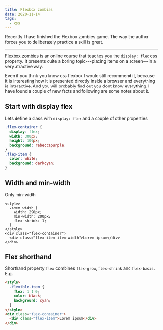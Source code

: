 ```yaml
---
title: Flexbox zombies
date: 2020-11-14
tags:
  - css
---
```


Recently I have finished the Flexbox zombies game. The way the author forces you to deliberately practice a skill is great.

---

[Flexbox zombies](https://flexboxzombies.com) is an online course that teaches you the `display: flex` css property. It presents quite a boring topic---placing items on a screen---in a very atractive way.

Even if you think you know css flexbox I would still recommend it, because it is interesting how it is presented directly inside a browser and everything is interactive. And you will probably find out you dont know everything. I have found a couple of new facts and following are some notes about it.

## Start with display flex

Lets define a class with `display: flex` and a couple of other properties.

<style>
  .flex-container {
    display: flex;
    width: 300px;
    height: 100px;
    background: rebeccapurple;
  }
  .flex-item {
    color: white;
    background: darkcyan;
  }
</style>

```css
.flex-container {
  display: flex;
  width: 300px;
  height: 100px;
  background: rebeccapurple;
}
.flex-item {
  color: white;
  background: darkcyan;
}
```

## Width and min-width

Only min-width

```html/3 {run}
<style>
  .item-width {
    width: 290px;
    min-width: 200px;
    flex-shrink: 1;
  }
</style>
<div class="flex-container">
  <div class="flex-item item-width">Lorem ipsum</div>
</div>
```

## Flex shorthand

Shorthand property `flex` combines `flex-grow`, `flex-shrink` and `flex-basis`. E.g.

```html {run}
<style>
  .flexible-item {
    flex: 1 1 0;
    color: black;
    background: cyan;
  }
</style>
<div class="flex-container">
  <div class="flex-item">Lorem ipsum</div>
</div>
```
